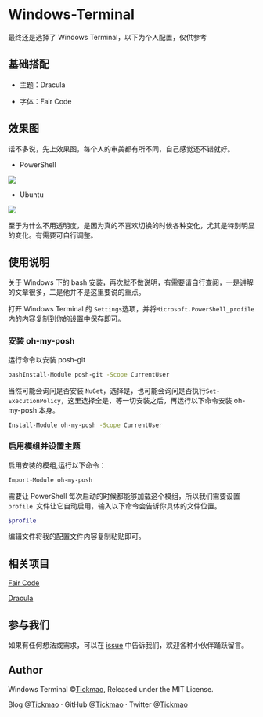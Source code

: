 # Windows-Terminal

最终还是选择了 Windows Terminal，以下为个人配置，仅供参考

## 基础搭配

- 主题：Dracula

- 字体：Fair Code

## 效果图

话不多说，先上效果图，每个人的审美都有所不同，自己感觉还不错就好。

- PowerShell

![](https://ae01.alicdn.com/kf/H7b23a9c3590d4327be7da4e89c6dc042i.jpg)

- Ubuntu

![](https://ae01.alicdn.com/kf/Hb701d26a789c4b2ea94139f7df7dd21c3.jpg)

至于为什么不用透明度，是因为真的不喜欢切换的时候各种变化，尤其是特别明显的变化。有需要可自行调整。

## 使用说明

关于 Windows 下的 bash 安装，再次就不做说明，有需要请自行查阅，一是讲解的文章很多，二是他并不是这里要说的重点。


打开 Windows Terminal 的 `Settings`选项，并将`Microsoft.PowerShell_profile`内的内容复制到你的设置中保存即可。

### 安装 oh-my-posh

运行命令以安装 posh-git

```bash
bashInstall-Module posh-git -Scope CurrentUser
```

当然可能会询问是否安装 `NuGet`，选择是，也可能会询问是否执行`Set-ExecutionPolicy`，这里选择全是，等一切安装之后，再运行以下命令安装 oh-my-posh 本身。

```bash
Install-Module oh-my-posh -Scope CurrentUser
```

### 启用模组并设置主题

启用安装的模组,运行以下命令：

```bash
Import-Module oh-my-posh
```

需要让 PowerShell 每次启动的时候都能够加载这个模组，所以我们需要设置`profile `文件让它自动启用，输入以下命令会告诉你具体的文件位置。

```zsh
$profile
```

编辑文件将我的配置文件内容复制粘贴即可。


## 相关项目

[Fair Code](https://github.com/tonsky/FiraCode)

[Dracula](https://draculatheme.com/powershell/)



## 参与我们

如果有任何想法或需求，可以在 [issue](https://github.com/tickmao/Windows-Terminal/issues) 中告诉我们，欢迎各种小伙伴踊跃留言。

## Author

Windows Terminal ©[Tickmao](https://www.tickmao.com), Released under the MIT License.

Blog @[Tickmao](https://www.tickmao.com) · GitHub @[Tickmao](https://github.com/tickmao) · Twitter @[Tickmao](https://twitter.com/Tick_puppet)
